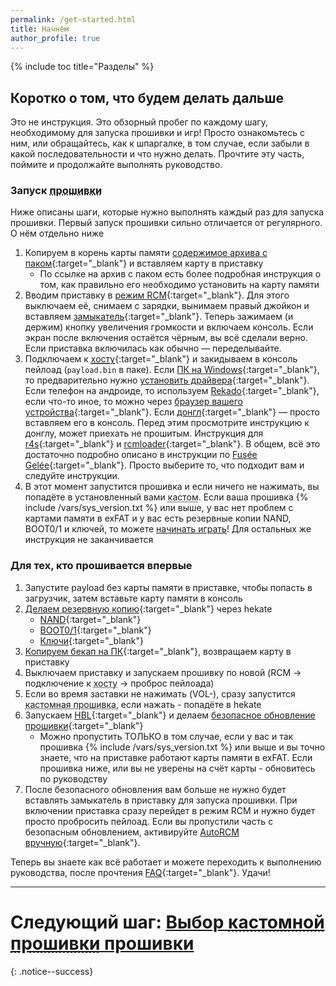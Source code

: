 ```yaml
---
permalink: /get-started.html
title: Начнём
author_profile: true
---
```

{% include toc title="Разделы" %}

## Коротко о том, что будем делать дальше

Это не инструкция. Это обзорный пробег по каждому шагу, необходимому для запуска прошивки и игр! Просто ознакомьтесь с ним, или обращайтесь, как к шпаргалке, в том случае, если забыли в какой последовательности и что нужно делать. Прочтите эту часть, поймите и продолжайте выполнять руководство.

### Запуск <abbr title="Модифицированное программное обеспечение консоли, написанное энтузиастами, позволяет делать вещи, недоступные пользователям официальных прошивок, например, запускать неподписанные приложения. В контексте прошивки свитча мы будем называть имеющееся программное обеспечение кастомной прошивкой, хотя, чисто технически, это не так">прошивки</abbr> 

Ниже описаны шаги, которые нужно выполнять каждый раз для запуска прошивки. Первый запуск прошивки сильно отличается от регулярного. О нём отдельно ниже 

1. Копируем в корень карты памяти [содержимое архива с паком](https://github.com/rashevskyv/switch/releases/latest){:target="_blank"} и вставляем карту в приставку
	* По ссылке на архив с паком есть более подробная инструкция о том, как правильно его необходимо установить на карту памяти
1. Вводим приставку в [режим RCM](fusee-gelee#часть-i---вход-в-rcm){:target="_blank"}. Для этого выключаем её, снимаем с зарядки, вынимаем правый джойкон и вставляем [замыкатель](fusee-gelee#замыкатель){:target="_blank"}. Теперь зажимаем (и держим) кнопку увеличения громкости и включаем консоль. Если экран после включения остаётся чёрным, вы всё сделали верно. Если приставка включилась как обычно — переделывайте.
1. Подключаем к [<abbr title="Устройство, позволяющее отправить на консоль пейлоад, в качестве хоста может использоваться ПК, смартфон на Android (iOS, если есть джейлбрейк) или специальное устройство – донгл">хосту</abbr>](fusee-gelee#часть-ii---использование-fusée-gelée){:target="_blank"} и закидываем в консоль пейлоад (`payload.bin` в паке). Если [ПК на Windows](fusee-gelee#запуск-на-windows){:target="_blank"}, то предварительно нужно [установить драйвера](fusee-gelee#установка-драйверов){:target="_blank"}. Если телефон на андроиде, то используем [Rekado](https://github.com/MenosGrante/Rekado/releases/latest){:target="_blank"}, если что-то иное, то можно через [браузер вашего устройства](fusee-gelee#запуск-на-linux--chromeos--android--macos-через-браузер){:target="_blank"}. Если [донгл](fusee-gelee#запуск-через-донгл){:target="_blank"} — просто вставляем его в консоль. Перед этим просмотрите инструкцию к донглу, может приехать не прошитым. Инструкция для [r4s](r4){:target="_blank"} и [rcmloader](rcmloader){:target="_blank"}. В общем, всё это достаточно подробно описано в инструкции по [Fusée Gelée](fusee-gelee){:target="_blank"}. Просто выберите то, что подходит вам и следуйте инструкции. 
1. В этот момент запустится прошивка и если ничего не нажимать, вы попадёте в установленный вами <abbr title="Модифицированное программное обеспечение консоли, написанное энтузиастами, позволяет делать вещи, недоступные пользователям официальных прошивок, например, запускать неподписанные приложения. В контексте прошивки свитча мы будем называть имеющееся программное обеспечение кастомной прошивкой, хотя, чисто технически, это не так">кастом</abbr>. Если ваша прошивка {% include /vars/sys_version.txt %} или выше, у вас нет проблем с картами памяти в exFAT и у вас есть резервные копии NAND, BOOT0/1 и ключей, то можете [начинать играть](games)! Для остальных же инструкция не заканчивается

### Для тех, кто прошивается впервые 

1. Запустите payload без карты памяти в приставке, чтобы попасть в загрузчик, затем вставьте карту памяти в консоль
1. [Делаем резервную копию](backup-nand){:target="_blank"} через hekate 
	* [NAND](backup-nand#часть-i---дампим-nand){:target="_blank"}
	* [BOOT0/1](backup-nand#часть-ii---дампим-boot01	){:target="_blank"}
	* [Ключи](backup-nand#часть-iii---дампим-ключи){:target="_blank"}
1. [Копируем бекап на ПК](backup-nand#часть-iv---копирование-резервной-копии-на-пк){:target="_blank"}, возвращаем карту в приставку
1. Выключаем приставку и запускаем прошивку по новой (RCM -> подключение к <abbr title="Устройство, позволяющее отправить на консоль пейлоад, в качестве хоста может использоваться ПК, смартфон на Android (iOS, если есть джейлбрейк) или специальное устройство – донгл">хосту</abbr> -> проброс пейлоада)
1. Если во время заставки не нажимать (VOL-), сразу запустится <abbr title="Модифицированное программное обеспечение консоли, написанное энтузиастами, позволяет делать вещи, недоступные пользователям официальных прошивок, например, запускать неподписанные приложения. В контексте прошивки свитча мы будем называть имеющееся программное обеспечение кастомной прошивкой, хотя, чисто технически, это не так">кастомная прошивка</abbr>, если нажать - попадёте в hekate 
1. Запускаем [HBL](launch-hbl){:target="_blank"} и делаем [безопасное обновление прошивки](update-to-latest){:target="_blank"}
	* Можно пропустить ТОЛЬКО в том случае, если у вас и так прошивка {% include /vars/sys_version.txt %} или выше и вы точно знаете, что на приставке работают карты памяти в exFAT. Если прошивка ниже, или вы не уверены на счёт карты - обновитесь по руководству
1. После безопасного обновления вам больше не нужно будет вставлять замыкатель в приставку для запуска прошивки. При включении приставка сразу перейдет в режим RCM и нужно будет просто пробросить пейлоад. Если вы пропустили часть с безопасным обновлением, активируйте [AutoRCM вручную](autorcm){:target="_blank"}.

Теперь вы знаете как всё работает и можете переходить к выполнению руководства, после прочтения [FAQ](faq){:target="_blank"}. Удачи!

___

# Следующий шаг: [Выбор <abbr title="Модифицированное программное обеспечение консоли, написанное энтузиастами, позволяет делать вещи, недоступные пользователям официальных прошивок, например, запускать неподписанные приложения. В контексте прошивки свитча мы будем называть имеющееся программное обеспечение кастомной прошивкой, хотя, чисто технически, это не так">кастомной прошивки</abbr> прошивки](launch-cfw)
{: .notice--success}